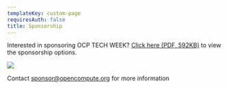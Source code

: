 ```yaml
---
templateKey: custom-page
requiresAuth: false
title: Sponsorship
---
```

Interested in sponsoring OCP TECH WEEK? [Click here (PDF, 592KB)](https://146a55aca6f00848c565-a7635525d40ac1c70300198708936b4e.ssl.cf1.rackcdn.com/images/b44c7f86a06deece9aee9c4cf4e67b18ad82d0c0.pdf) to view the sponsorship options.

![](/img/ocp20tw-sponsorship-opportunities_page_1.png)

Contact [sponsor@opencompute.org](mailto:sponsor@opencompute.org) for more information